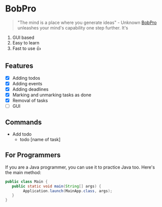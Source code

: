 # BobPro

> "The mind is a place where you generate ideas" - Unknown
[BobPro](https://github.com/thenosewizard/ip) unleashes your mind's capability one step further. It's
1. GUI based 
2. Easy to learn
3. Fast to use 👍

## Features 
- [X] Adding todos
- [X] Adding events
- [X] Adding deadlines 
- [X] Marking and unmarking tasks as done
- [X] Removal of tasks
- [ ] GUI

## Commands 

- Add todo
  - todo [name of task]

## For Programmers
If you are a Java programmer, you can use it to practice Java too. Here's the main method:
```java
public class Main {
   public static void main(String[] args) {
        Application.launch(MainApp.class, args);
   }
}
```